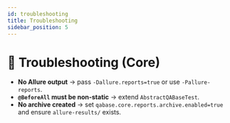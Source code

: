 ```yaml
---
id: troubleshooting
title: Troubleshooting
sidebar_position: 5
---
```


# 🧯 Troubleshooting (Core)

- **No Allure output** → pass `-Dallure.reports=true` or use `-Pallure-reports`.
- **`@BeforeAll` must be non-static** → extend `AbstractQABaseTest`.
- **No archive created** → set `qabase.core.reports.archive.enabled=true` and ensure `allure-results/` exists.
